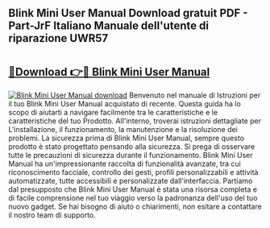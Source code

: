## Blink Mini User Manual Download gratuit PDF - Part-JrF Italiano Manuale dell'utente di riparazione UWR57

# <h2><a href="http://dfbqoz.blite.top/?on=Blink+Mini+User+Manual">🔗Download 👉🔴 Blink Mini User Manual</a></h2>

[![Blink Mini User Manual download](https://i.imgur.com/lujVjoI.png)](http://dfbqoz.blite.top/?on=Blink+Mini+User+Manual)
Benvenuto nel manuale di Istruzioni per il tuo Blink Mini User Manual acquistato di recente. Questa guida ha lo scopo di aiutarti a navigare facilmente tra le caratteristiche e le caratteristiche del tuo Prodotto. All'interno, troverai istruzioni dettagliate per L'installazione, il funzionamento, la manutenzione e la risoluzione dei problemi. La sicurezza prima di Blink Mini User Manual, sempre questo prodotto è stato progettato pensando alla sicurezza. Si prega di osservare tutte le precauzioni di sicurezza durante il funzionamento. Blink Mini User Manual ha un'impressionante raccolta di funzionalità avanzate, tra cui riconoscimento facciale, controllo dei gesti, profili personalizzabili e attività automatizzate, tutte accessibili e personalizzate dall'interfaccia. Partiamo dal presupposto che Blink Mini User Manual è stata una risorsa completa e di facile comprensione nel tuo viaggio verso la padronanza dell'uso del tuo nuovo gadget. Se hai bisogno di aiuto o chiarimenti, non esitare a contattare il nostro team di supporto.
